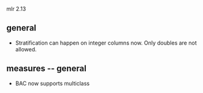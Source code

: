 mlr 2.13

## general
* Stratification can happen on integer columns now. Only doubles are not allowed.

## measures -- general
* BAC now supports multiclass